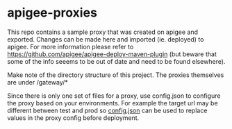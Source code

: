 # apigee-proxies

This repo contains a sample proxy that was created on apigee and exported.  Changes can be made here and imported (ie. deployed) to apigee.  For more information please refer to https://github.com/apigee/apigee-deploy-maven-plugin (but beware that some of the info seeems to be out of date and need to be found elsewhere).

Make note of the directory structure of this project.  The proxies themselves are under /gateway/*

Since there is only one set of files for a proxy, use config.json to configure the proxy based on your environments.  For example the target url may be different between test and prod so [config.json](https://github.com/yemhuynh/apigee-proxies/blob/master/src/gateway/categories/config.json) can be used to replace values in the proxy config before deployment.

